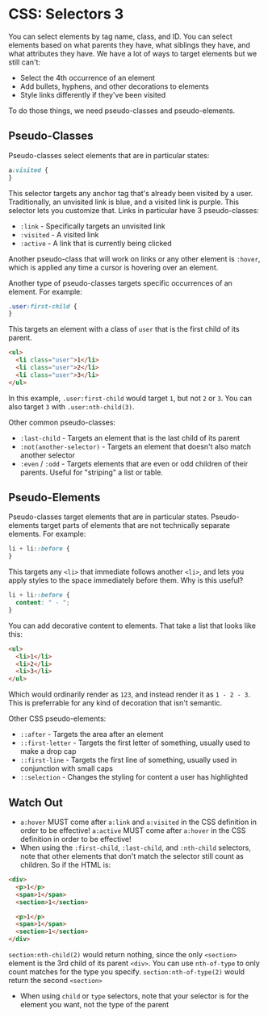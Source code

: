# CSS: Selectors 3

You can select elements by tag name, class, and ID. You can select elements based on what parents they have, what siblings they have, and what attributes they have. We have a lot of ways to target elements but we still can't:

* Select the 4th occurrence of an element
* Add bullets, hyphens, and other decorations to elements
* Style links differently if they've been visited

To do those things, we need pseudo-classes and pseudo-elements.

## Pseudo-Classes

Pseudo-classes select elements that are in particular states:

```css
a:visited {
}
```

This selector targets any anchor tag that's already been visited by a user. Traditionally, an unvisited link is blue, and a visited link is purple. This selector lets you customize that. Links in particular have 3 pseudo-classes:

* `:link` - Specifically targets an unvisited link
* `:visited` - A visited link
* `:active` - A link that is currently being clicked

Another pseudo-class that will work on links or any other element is `:hover`, which is applied any time a cursor is hovering over an element.

Another type of pseudo-classes targets specific occurrences of an element. For example:

```css
.user:first-child {
}
```

This targets an element with a class of `user` that is the first child of its parent.

```html
<ul>
  <li class="user">1</li>
  <li class="user">2</li>
  <li class="user">3</li>
</ul>
```

In this example, `.user:first-child` would target `1`, but not `2` or `3`. You can also target `3` with `.user:nth-child(3)`.

Other common pseudo-classes:

* `:last-child` - Targets an element that is the last child of its parent
* `:not(another-selector)` - Targets an element that doesn't also match another selector
* `:even` / `:odd` - Targets elements that are even or odd children of their parents. Useful for "striping" a list or table.

## Pseudo-Elements

Pseudo-classes target elements that are in particular states. Pseudo-elements target parts of elements that are not technically separate elements. For example:

```css
li + li::before {
}
```

This targets any `<li>` that immediate follows another `<li>`, and lets you apply styles to the space immediately before them. Why is this useful?

```css
li + li::before {
  content: " - ";
}
```

You can add decorative content to elements. That take a list that looks like this:

```html
<ul>
  <li>1</li>
  <li>2</li>
  <li>3</li>
</ul>
```

Which would ordinarily render as `123`, and instead render it as `1 - 2 - 3`. This is preferrable for any kind of decoration that isn't semantic.

Other CSS pseudo-elements:

* `::after` - Targets the area after an element
* `::first-letter` - Targets the first letter of something, usually used to make a drop cap
* `::first-line` - Targets the first line of something, usually used in conjunction with small caps
* `::selection` - Changes the styling for content a user has highlighted

## Watch Out

* `a:hover` MUST come after `a:link` and `a:visited` in the CSS definition in order to be effective! `a:active` MUST come after `a:hover` in the CSS definition in order to be effective!
* When using the `:first-child`, `:last-child`, and `:nth-child` selectors, note that other elements that don't match the selector still count as children. So if the HTML is:

```html
<div>
  <p>1</p>
  <span>1</span>
  <section>1</section>

  <p>1</p>
  <span>1</span>
  <section>1</section>
</div>
```

`section:nth-child(2)` would return nothing, since the only `<section>` element is the 3rd child of its parent `<div>`. You can use `nth-of-type` to only count matches for the type you specify. `section:nth-of-type(2)` would return the second `<section>`
* When using `child` or `type` selectors, note that your selector is for the element you want, not the type of the parent
